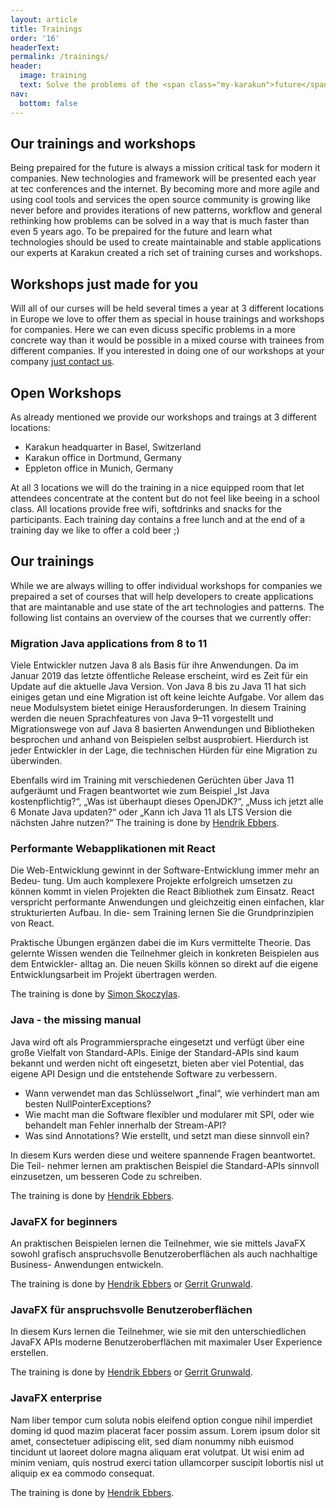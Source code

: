 ```yaml
---
layout: article
title: Trainings
order: '16'
headerText: 
permalink: /trainings/
header:
  image: training
  text: Solve the problems of the <span class="my-karakun">future</span>
nav:
  bottom: false
---
```

## Our trainings and workshops
Being prepaired for the future is always a mission critical task for modern it companies. New technologies and
framework will be presented each year at tec conferences and the internet. By becoming more and more agile and
using cool tools and services the open source community is growing like never before and provides iterations of
new patterns, workflow and general rethinking how problems can be solved in a way that is much faster than even
5 years ago. To be prepaired for the future and learn what technologies should be used to create maintainable
and stable applications our experts at Karakun created a rich set of training curses and workshops.

## Workshops just made for you
Will all of our curses will be held several times a year at 3 different locations in Europe we love to offer them
as special in house trainings and workshops for companies. Here we can even dicuss specific problems in a more
concrete way than it would be possible in a mixed course with trainees from different companies. If you interested
in doing one of our workshops at your company [just contact us]((mailto:hendrik.ebbers@karakun.com)).

## Open Workshops
As already mentioned we provide our workshops and traings at 3 different locations:

* Karakun headquarter in Basel, Switzerland
* Karakun office in Dortmund, Germany
* Eppleton office in Munich, Germany

At all 3 locations we will do the training in a nice equipped room that let attendees concentrate at the content but
do not feel like beeing in a school class. All locations provide free wifi, softdrinks and snacks for the 
participants. Each training day contains a free lunch and at the end of a training day we like to offer a cold beer ;)

## Our trainings
While we are always willing to offer individual workshops for companies we prepaired a set of courses that will help developers to create applications that are maintanable and use state of the art technologies and patterns. The following list contains an overview of the courses that we currently offer:

### Migration Java applications from 8 to 11
Viele Entwickler nutzen Java 8 als Basis für ihre Anwendungen. Da im Januar 2019 das letzte öffentliche Release erscheint, wird es Zeit für ein Update auf die aktuelle Java Version. Von Java 8 bis zu Java 11 hat sich einiges getan und eine Migration ist oft keine leichte Aufgabe. Vor allem das neue Modulsystem bietet einige Herausforderungen.
In diesem Training werden die neuen Sprachfeatures von Java 9–11 vorgestellt und Migrationswege von auf Java 8 basierten Anwendungen und Bibliotheken besprochen und anhand von Beispielen selbst ausprobiert. Hierdurch ist jeder Entwickler in der Lage, die technischen Hürden für eine Migration zu überwinden.

Ebenfalls wird im Training mit verschiedenen Gerüchten über Java 11 aufgeräumt und Fragen beantwortet wie zum Beispiel „Ist Java kostenpflichtig?“, „Was ist überhaupt dieses OpenJDK?“, „Muss ich jetzt alle 6 Monate Java updaten?“ oder „Kann ich Java 11 als LTS Version die nächsten Jahre nutzen?“
The training is done by [Hendrik Ebbers](/people/hendrik.html).

### Performante Webapplikationen mit React
Die Web-Entwicklung gewinnt in der Software-Entwicklung immer mehr an Bedeu- tung. Um auch komplexere Projekte erfolgreich umsetzen zu können kommt in vielen Projekten die React Bibliothek zum Einsatz. React verspricht performante Anwendungen und gleichzeitig einen einfachen, klar strukturierten Aufbau. In die- sem Training lernen Sie die Grundprinzipien von React.

Praktische Übungen ergänzen dabei die im Kurs vermittelte Theorie. Das gelernte Wissen wenden die Teilnehmer gleich in konkreten Beispielen aus dem Entwickler- alltag an. Die neuen Skills können so direkt auf die eigene Entwicklungsarbeit im Projekt übertragen werden.

The training is done by [Simon Skoczylas](/people/hendrik.html).

### Java - the missing manual
Java wird oft als Programmiersprache eingesetzt und verfügt über eine große Vielfalt von Standard-APIs. Einige der Standard-APIs sind kaum bekannt und werden nicht oft eingesetzt, bieten aber viel Potential, das eigene API Design und die entstehende Software zu verbessern.
* Wann verwendet man das Schlüsselwort „final“, wie verhindert man am besten NullPointerExceptions?
* Wie macht man die Software flexibler und modularer mit SPI, oder wie behandelt man Fehler innerhalb der Stream-API?
* Was sind Annotations? Wie erstellt, und setzt man diese sinnvoll ein?

In diesem Kurs werden diese und weitere spannende Fragen beantwortet. Die Teil- nehmer lernen am praktischen Beispiel die Standard-APIs sinnvoll einzusetzen, um besseren Code zu schreiben. 

The training is done by [Hendrik Ebbers](/people/hendrik.html).

### JavaFX for beginners
An praktischen Beispielen lernen die Teilnehmer, wie sie mittels JavaFX sowohl grafisch anspruchsvolle Benutzeroberflächen als auch nachhaltige Business- Anwendungen entwickeln.

The training is done by [Hendrik Ebbers](/people/hendrik.html) or [Gerrit Grunwald](/people/gerrit.html).

### JavaFX für anspruchsvolle Benutzeroberflächen
In diesem Kurs lernen die Teilnehmer, wie sie mit den unterschiedlichen JavaFX APIs moderne Benutzeroberflächen mit maximaler User Experience erstellen.

The training is done by [Hendrik Ebbers](/people/hendrik.html) or [Gerrit Grunwald](/people/gerrit.html).

### JavaFX enterprise
Nam liber tempor cum soluta nobis eleifend option congue nihil imperdiet doming id quod mazim placerat facer possim assum. Lorem ipsum dolor sit amet, consectetuer adipiscing elit, sed diam nonummy nibh euismod tincidunt ut laoreet dolore magna aliquam erat volutpat. Ut wisi enim ad minim veniam, quis nostrud exerci tation ullamcorper suscipit lobortis nisl ut aliquip ex ea commodo consequat.   

The training is done by [Hendrik Ebbers](/people/hendrik.html).